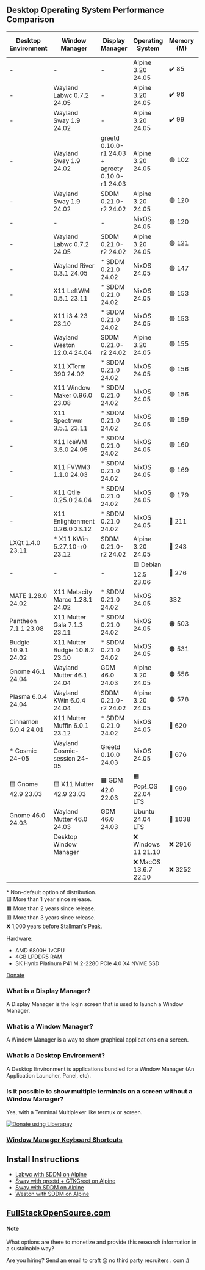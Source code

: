 ## Desktop Operating System Performance Comparison

|Desktop Environment |Window Manager                 |Display Manager                                 |Operating System    |Memory (M)|Load Average|Disk Usage (M)|Reboot Time|
|--------------------|-------------------------------|------------------------------------------------|--------------------|----------|------------|--------------|-----------|
|-                   |-                              |-                                               |Alpine 3.20 24.05   |✔️ 85     |✔️ 0.00     |✔️ 347        |🔵 8s      |
|-                   |Wayland Labwc 0.7.2 24.05      |-                                               |Alpine 3.20 24.05   |✔️ 96     |✔️ 0.00     |✔️ 415        |10s        |
|-                   |Wayland Sway 1.9 24.02         |-                                               |Alpine 3.20 24.05   |✔️ 99     |✔️ 0.00     |✔️ 744        |🟡 15s     |
|-                   |Wayland Sway 1.9 24.02         |greetd 0.10.0-r1 24.03 + agreety 0.10.0-r1 24.03|Alpine 3.20 24.05   |🟢 102    |✔️ 0.00     |✔️ 606        |10s        |
|-                   |Wayland Sway 1.9 24.02         |SDDM 0.21.0-r2 24.02                            |Alpine 3.20 24.05   |🟢 120    |✔️ 0.00     |✔️ 732        |12s        |
|-                   |-                              |-                                               |NixOS 24.05         |🟢 120    |✔️ 0.00     |🔵 2443       |✔️ 5s      |
|-                   |Wayland Labwc 0.7.2 24.05      |SDDM 0.21.0-r2 24.02                            |Alpine 3.20 24.05   |🟢 121    |✔️ 0.00     |✔️ 732        |10s        |
|-                   |Wayland River 0.3.1 24.05      |* SDDM 0.21.0 24.02                             |NixOS 24.05         |🟢 147    |✔️ 0.00     |3345          |🟢 6s      |
|-                   |X11 LeftWM 0.5.1 23.11         |* SDDM 0.21.0 24.02                             |NixOS 24.05         |🟢 153    |🟢 0.08     |3416          |✔️ 5s      |
|-                   |X11 i3 4.23 23.10              |* SDDM 0.21.0 24.02                             |NixOS 24.05         |🟢 153    |0.23        |3398          |🟢 6s      |
|-                   |Wayland Weston 12.0.4 24.04    |SDDM 0.21.0-r2 24.02                            |Alpine 3.20 24.05   |🟢 155    |✔️ 0.00     |✔️ 744        |🔵 9s      |
|-                   |X11 XTerm 390 24.02            |* SDDM 0.21.0 24.02                             |NixOS 24.05         |🟢 156    |✔️ 0.00     |3386          |🟢 7s      |
|-                   |X11 Window Maker 0.96.0 23.08  |* SDDM 0.21.0 24.02                             |NixOS 24.05         |🟢 156    |🟢 0.07     |3449          |🟢 7s      |
|-                   |X11 Spectrwm 3.5.1 23.11       |* SDDM 0.21.0 24.02                             |NixOS 24.05         |🟢 159    |🔵 0.13     |3387          |🟢 7s      |
|-                   |X11 IceWM 3.5.0 24.05          |* SDDM 0.21.0 24.02                             |NixOS 24.05         |🟢 160    |🔵 0.13     |3397          |🟢 6s      |
|-                   |X11 FVWM3 1.1.0 24.03          |* SDDM 0.21.0 24.02                             |NixOS 24.05         |🟢 169    |0.27        |3394          |🔵 8s      |
|-                   |X11 Qtile 0.25.0 24.04         |* SDDM 0.21.0 24.02                             |NixOS 24.05         |🟢 179    |0.20        |3479          |🟢 7s      |
|-                   |X11 Enlightenment 0.26.0 23.12 |* SDDM 0.21.0 24.02                             |NixOS 24.05         |🔵 211    |0.27        |🟡 5786       |🔵 8s      |
|LXQt 1.4.0 23.11    |* X11 KWin 5.27.10-r0 23.12    |SDDM 0.21.0-r2 24.02                            |Alpine 3.20 24.05   |🔵 243    |✔️ 0.00     |🟢 1122       |10s        |
|-                   |-                              |-                                               |🟨 Debian 12.5 23.06|🔵 276    |✔️ 0.00     |🟢 1684       |✔️ 5s      |
|MATE 1.28.0 24.02   |X11 Metacity Marco 1.28.1 24.02|* SDDM 0.21.0 24.02                             |NixOS 24.05         |332       |🔵 0.13     |🟠 6119       |🔵 9s      |
|Pantheon 7.1.1 23.08|X11 Mutter Gala 7.1.3 23.11    |* SDDM 0.21.0 24.02                             |NixOS 24.05         |🟠 503    |0.29        |🟠 6476       |12s        |
|Budgie 10.9.1 24.02 |X11 Mutter Budgie 10.8.2 23.10 |* SDDM 0.21.0 24.02                             |NixOS 24.05         |🟠 531    |🟠 0.52     |🟠 6499       |12s        |
|Gnome 46.1 24.04    |Wayland Mutter 46.1 24.04      |GDM 46.0 24.03                                  |Alpine 3.20 24.05   |🟠 556    |🟡 0.48     |🟢 1843       |🟠 19s     |
|Plasma 6.0.4 24.04  |Wayland KWin 6.0.4 24.04       |SDDM 0.21.0-r2 24.02                            |Alpine 3.20 24.05   |🟠 578    |🟠 0.88     |🔵 2618       |🟠 16s     |
|Cinnamon 6.0.4 24.01|X11 Mutter Muffin 6.0.1 23.12  |* SDDM 0.21.0 24.02                             |NixOS 24.05         |🔴 620    |🔴 1.05     |🔴 7206       |12s        |
|* Cosmic 24-05      |Wayland Cosmic-session 24-05   |Greetd 0.10.0 24.03                             |NixOS 24.05         |🔴 676    |🟠 0.59     |4323          |12s        |
|🟨 Gnome 42.9 23.03 |🟨 X11 Mutter 42.9 23.03       |🟧 GDM 42.0 22.03                               |🟧 Pop!_OS 22.04 LTS|🔴 990    |🔴 2.51     |🔴 7219       |🔴 26s     |
|Gnome 46.0 24.03    |Wayland Mutter 46.0 24.03      |GDM 46.0 24.03                                  |Ubuntu 24.04 LTS    |🔴 1038   |🟠 0.74     |🔴 9154       |🟠 19s     |
|                    |Desktop Window Manager         |                                                |❌ Windows 11 21.10  |❌ 2916    |            |❌ 25720       |❌ 57s      |
|                    |                               |                                                |❌ MacOS 13.6.7 22.10|❌ 3252    |❌ 126.37    |🔴 8912       |❌ 47s      |

\* Non-default option of distribution.<br>
🟨 More than 1 year since release.<br>
🟧 More than 2 years since release.<br>
🟥 More than 3 years since release.<br>
❌ 1,000 years before Stallman's Peak.

Hardware: 
* AMD 6800H 1vCPU
* 4GB LPDDR5 RAM
* SK Hynix Platinum P41 M.2-2280 PCIe 4.0 X4 NVME SSD


[Donate](https://liberapay.com/craft/donate) 


### What is a Display Manager?
A Display Manager is the login screen that is used to launch a Window Manager.

### What is a Window Manager?
A Window Manager is a way to show graphical applications on a screen.

### What is a Desktop Environment?
A Desktop Environment is applications bundled for a Window Manager (An Application Launcher, Panel, etc).

### Is it possible to show multiple terminals on a screen without a Window Manager?
Yes, with a Terminal Multiplexer like termux or screen.

<noscript><a href="https://liberapay.com/Craft/donate"><img alt="Donate using Liberapay" src="https://liberapay.com/assets/widgets/donate.svg"></a></noscript>

### [Window Manager Keyboard Shortcuts](/keyboardshortcuts.md)

## Install Instructions
* [Labwc with SDDM on Alpine](/alpine/labwc-sddm.md)
* [Sway with greetd + GTKGreet on Alpine](/alpine/sway-greetd-gtkgreet.md)
* [Sway with SDDM on Alpine](/alpine/sway-sddm.md)
* [Weston with SDDM on Alpine](/alpine/weston-sddm.md)


## [FullStackOpenSource.com](https://fullstackopensource.com/)

#### Note
What options are there to monetize and provide this research information in a sustainable way? 

Are you hiring? Send an email to craft @ no third party recruiters . com :)
